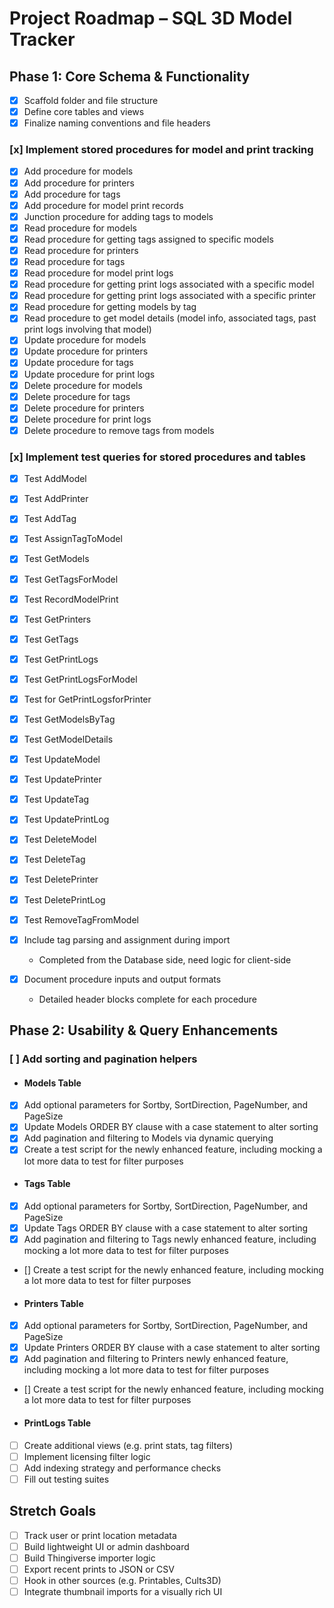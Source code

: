 # Project Roadmap – SQL 3D Model Tracker

## Phase 1: Core Schema & Functionality

- [x] Scaffold folder and file structure
- [x] Define core tables and views
- [x] Finalize naming conventions and file headers

### [x] Implement stored procedures for model and print tracking

- [x] Add procedure for models
- [x] Add procedure for printers
- [x] Add procedure for tags
- [x] Add procedure for model print records
- [x] Junction procedure for adding tags to models
- [x] Read procedure for models
- [x] Read procedure for getting tags assigned to specific models
- [x] Read procedure for printers
- [x] Read procedure for tags
- [x] Read procedure for model print logs
- [x] Read procedure for getting print logs associated with a specific model
- [x] Read procedure for getting print logs associated with a specific printer
- [x] Read procedure for getting models by tag
- [x] Read procedure to get model details (model info, associated tags, past print logs involving that model)
- [x] Update procedure for models
- [x] Update procedure for printers
- [x] Update procedure for tags
- [x] Update procedure for print logs
- [x] Delete procedure for models
- [x] Delete procedure for tags
- [x] Delete procedure for printers
- [x] Delete procedure for print logs
- [x] Delete procedure to remove tags from models

### [x] Implement test queries for stored procedures and tables

- [x] Test AddModel
- [x] Test AddPrinter
- [x] Test AddTag
- [x] Test AssignTagToModel
- [x] Test GetModels
- [x] Test GetTagsForModel
- [x] Test RecordModelPrint
- [x] Test GetPrinters
- [x] Test GetTags
- [x] Test GetPrintLogs
- [x] Test GetPrintLogsForModel
- [x] Test for GetPrintLogsforPrinter
- [x] Test GetModelsByTag
- [x] Test GetModelDetails
- [x] Test UpdateModel
- [x] Test UpdatePrinter
- [x] Test UpdateTag
- [x] Test UpdatePrintLog
- [x] Test DeleteModel
- [x] Test DeleteTag
- [x] Test DeletePrinter
- [x] Test DeletePrintLog
- [x] Test RemoveTagFromModel

- [x] Include tag parsing and assignment during import
  - Completed from the Database side, need logic for client-side
- [x] Document procedure inputs and output formats
  - Detailed header blocks complete for each procedure

## Phase 2: Usability & Query Enhancements

### [ ] Add sorting and pagination helpers

- #### Models Table
- [x] Add optional parameters for Sortby, SortDirection, PageNumber, and PageSize
- [x] Update Models ORDER BY clause with a case statement to alter sorting
- [x] Add pagination and filtering to Models via dynamic querying
- [x] Create a test script for the newly enhanced feature, including mocking a lot more data to test for filter purposes

- #### Tags Table
- [x] Add optional parameters for Sortby, SortDirection, PageNumber, and PageSize
- [x] Update Tags ORDER BY clause with a case statement to alter sorting
- [x] Add pagination and filtering to Tags newly enhanced feature, including mocking a lot more data to test for filter purposes
- [] Create a test script for the newly enhanced feature, including mocking a lot more data to test for filter purposes

- #### Printers Table
- [x] Add optional parameters for Sortby, SortDirection, PageNumber, and PageSize
- [x] Update Printers ORDER BY clause with a case statement to alter sorting
- [x] Add pagination and filtering to Printers newly enhanced feature, including mocking a lot more data to test for filter purposes
- [] Create a test script for the newly enhanced feature, including mocking a lot more data to test for filter purposes

- #### PrintLogs Table

- [ ] Create additional views (e.g. print stats, tag filters)
- [ ] Implement licensing filter logic
- [ ] Add indexing strategy and performance checks
- [ ] Fill out testing suites

## Stretch Goals

- [ ] Track user or print location metadata
- [ ] Build lightweight UI or admin dashboard
- [ ] Build Thingiverse importer logic
- [ ] Export recent prints to JSON or CSV
- [ ] Hook in other sources (e.g. Printables, Cults3D)
- [ ] Integrate thumbnail imports for a visually rich UI
